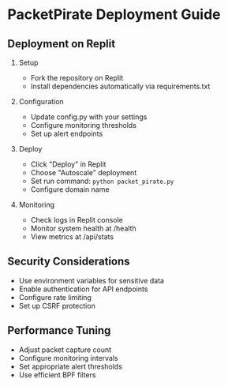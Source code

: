 
# PacketPirate Deployment Guide

## Deployment on Replit

1. Setup
   - Fork the repository on Replit
   - Install dependencies automatically via requirements.txt

2. Configuration
   - Update config.py with your settings
   - Configure monitoring thresholds
   - Set up alert endpoints

3. Deploy
   - Click "Deploy" in Replit
   - Choose "Autoscale" deployment
   - Set run command: `python packet_pirate.py`
   - Configure domain name

4. Monitoring
   - Check logs in Replit console
   - Monitor system health at /health
   - View metrics at /api/stats

## Security Considerations
- Use environment variables for sensitive data
- Enable authentication for API endpoints
- Configure rate limiting
- Set up CSRF protection

## Performance Tuning
- Adjust packet capture count
- Configure monitoring intervals
- Set appropriate alert thresholds
- Use efficient BPF filters
